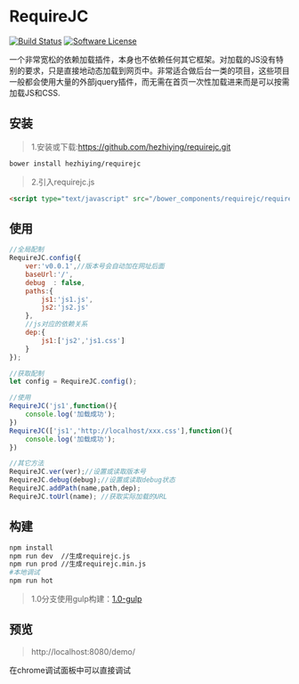 RequireJC
============
[![Build Status](https://travis-ci.org/hezhiying/requirejc.svg?branch=master)](https://travis-ci.org/hezhiying/requirejc)
[![Software License](https://img.shields.io/badge/license-MIT-brightgreen.svg?style=flat-square)](LICENSE.md)

一个非常宽松的依赖加载插件，本身也不依赖任何其它框架。对加载的JS没有特别的要求，只是直接地动态加载到网页中。非常适合做后台一类的项目，这些项目一般都会使用大量的外部jquery插件，而无需在首页一次性加载进来而是可以按需加载JS和CSS.

## 安装
> 1.安装或下载:https://github.com/hezhiying/requirejc.git
```bash
bower install hezhiying/requirejc
```
> 2.引入requirejc.js

```html
<script type="text/javascript" src="/bower_components/requirejc/requirejc.js"></script>

```
>

## 使用


```javascript
//全局配制
RequireJC.config({
    ver:'v0.0.1',//版本号会自动加在网址后面
    baseUrl:'/',
    debug  : false,
    paths:{
    	js1:'js1.js',
    	js2:'js2.js'
    },
    //js对应的依赖关系
    dep:{
    	js1:['js2','js1.css']
    }
});

//获取配制
let config = RequireJC.config();

//使用
RequireJC('js1',function(){
	console.log('加载成功');
})
RequireJC(['js1','http://localhost/xxx.css'],function(){
	console.log('加载成功');
})

//其它方法
RequireJC.ver(ver);//设置或读取版本号
RequireJC.debug(debug);//设置或读取debug状态
RequireJC.addPath(name,path,dep);
RequireJC.toUrl(name); //获取实际加载的URL

```

## 构建
```bash
npm install
npm run dev  //生成requirejc.js
npm run prod //生成requirejc.min.js
#本地调试
npm run hot 

```
> 1.0分支使用gulp构建：[1.0-gulp](https://github.com/hezhiying/requirejc/tree/1.0-gulp)

## 预览

> http://localhost:8080/demo/

在chrome调试面板中可以直接调试